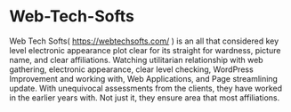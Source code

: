 # Web-Tech-Softs
Web Tech Softs( https://webtechsofts.com/ ) is an all that considered key level electronic appearance plot clear for its straight for wardness, picture name, and clear affiliations. Watching utilitarian relationship with web gathering, electronic appearance, clear level checking, WordPress Improvement and working with, Web Applications, and Page streamlining update. With unequivocal assessments from the clients, they have worked in the earlier years with. Not just it, they ensure area that most affiliations.
